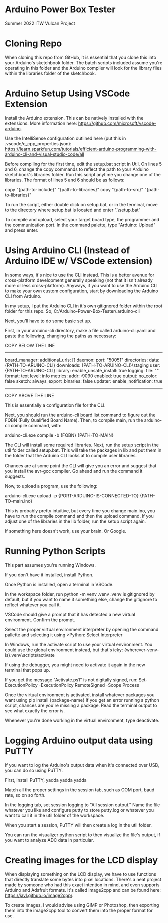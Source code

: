 # Arduino Power Box Tester
Summer 2022 ITW Vulcan Project

# Cloning Repo
When cloning this repo from GitHub, it is essential that you clone this into your Arduino's sketchbook folder. The batch scripts included assume you're operating in this folder and the Arduino compiler will look for the library files within the libraries folder of the sketchbook.

# Arduino Setup Using VSCode Extension
Install the Arduino extension. This can be natively installed with the extensions. More information here: https://github.com/microsoft/vscode-arduino.

Use the IntelliSense configuration outlined here (put this in .vscode/c_cpp_properties.json): https://learn.sparkfun.com/tutorials/efficient-arduino-programming-with-arduino-cli-and-visual-studio-code/all

Before compiling for the first time, edit the setup.bat script in Util. On lines 5 and 6, change the copy commands to reflect the path to your Arduino sketchbook's libraries folder. Run this script anytime you change one of the libraries.
The format of lines 5 and 6 should be as follows:

copy "{path-to-include}" "{path-to-libraries}"
copy "{path-to-src}" "{path-to-libraries}"

To run the script, either double click on setup.bat, or in the terminal, move to the directory where setup.bat is located and enter ".\setup.bat"

To compile and upload, select your target board type, the programmer and the communication port. In the command palette, type "Arduino: Upload" and press enter.

# Using Arduino CLI (Instead of Arduino IDE w/ VSCode extension)
In some ways, it's nice to use the CLI instead. This is a better avenue for cross-platform development generally speaking (not that it isn't already more or less cross-platform). Anyways, if you want to use the Arduino CLI to make your own custom configuration, start by downloading the Arduino CLI from Arduino.

In my setup, I put the Arduino CLI in it's own gitignored folder within the root folder for this repo. So, C:/Arduino-Power-Box-Tester/.arduino-cli

Next, you'll have to do some basic set up.

First, in your arduino-cli directory, make a file called arduino-cli.yaml and paste the following, changing the paths as necessary:

COPY BELOW THE LINE
***************
board_manager:
  additional_urls: []
daemon:
  port: "50051"
directories:
  data: {PATH-TO-ARUINO-CLI}
  downloads: {PATH-TO-ARUINO-CLI}\staging
  user: {PATH-TO-ARUINO-CLI}
library:
  enable_unsafe_install: true
logging:
  file: ""
  format: text
  level: info
metrics:
  addr: :9090
  enabled: true
output:
  no_color: false
sketch:
  always_export_binaries: false
updater:
  enable_notification: true
***************
COPY ABOVE THE LINE

This is essentially a configuration file for the CLI.

Next, you should run the arduino-cli board list command to figure out the FQBN (Fully Qualified Board Name). Then, to compile main, run the arduino-cli compile command, with:

arduino-cli.exe compile -b {FQBN} {PATH-TO-MAIN}

The CLI will install some required libraries. Next, run the setup script in the util folder called setup.bat. This will take the packages in lib and put them in the folder that the Arduino CLI looks at to compile user libraries.

Chances are at some point the CLI will give you an error and suggest that you install the avr-gcc compiler. Go ahead and run the command it suggests.

Now, to upload a program, use the following:

arduino-cli.exe upload -p {PORT-ARDUINO-IS-CONNECTED-TO} {PATH-TO-main.ino}

This is probably pretty intuitive, but every time you change main.ino, you have to run the compile command and then the upload command. If you adjust one of the libraries in the lib folder, run the setup script again.

If something here doesn't work, use your brain. Or Google.

# Running Python Scripts
This part assumes you're running Windows.

If you don't have it installed, install Python.

Once Python is installed, open a terminal in VSCode. 

In the workspace folder, run python -m venv .venv
.venv is gitignored by default, but if you want to name it something else, change the gitignore to reflect whatever you call it.

VSCode should give a prompt that it has detected a new virtual environment. Confirm the prompt.

Select the proper virtual environment interpreter by opening the command pallette and selecting it using >Python: Select Interpreter

In Windows, run the activate script to use your virtual environment. You could use the
global environment instead, but that's icky:
{wherever-venv-is}\.venv\scripts\activate

If using the debugger, you might need to activate it again in the new terminal that pops up.

If you get the message "Activate.ps1" is not digitally signed, run:
Set-ExecutionPolicy -ExecutionPolicy RemoteSigned -Scope Process

Once the virtual environment is activated, install whatever packages you want using
pip install {package-name}
If you get an error running a python script, chances are you're missing a package. Read the terminal output to see what exactly the error is.

Whenever you're done working in the virtual environment, type deactivate.

# Logging Arduino output data using PuTTY
If you want to log the Arduino's output data when it's connected over USB, you can do so using PuTTY.

First, install PuTTY, yadda yadda yadda

Match all the proper settings in the session tab, such as COM port, baud rate, so on so forth.

In the logging tab, set session logging to "All session output." Name the file whatever you like and configure putty to store putty.log or whatever you want to call it in the util folder of the workspace.

When you start a session, PuTTY will then create a log in the util folder.

You can run the visualizer python script to then visualize the file's output, if you want to analyze ADC data in particular.

# Creating images for the LCD display
When displaying something on the LCD display, we have to use functions that directly translate some bytes into pixel locations. There's a neat project made by someone who had this exact intention in mind, and even supports Arduino and Adafruit formats. It's called image2cpp and can be found here: https://javl.github.io/image2cpp/.

To create images, I would advise using GIMP or Photoshop, then exporting them into the image2cpp tool to convert them into the proper format for use.